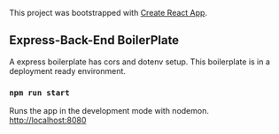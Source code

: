 This project was bootstrapped with [Create React App](https://github.com/facebook/create-react-app).

## Express-Back-End BoilerPlate

A express boilerplate has cors and dotenv setup. This boilerplate is in a deployment ready environment.

### `npm run start`

Runs the app in the development mode with nodemon.<br>
[http://localhost:8080](http://localhost:8080)
